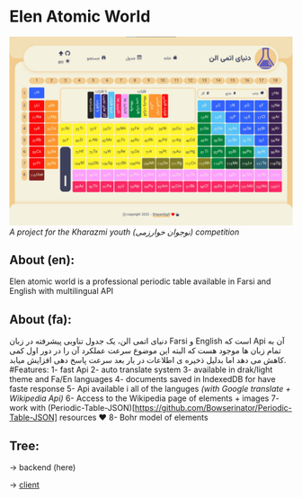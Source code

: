 # Elen Atomic World
![Elen main page](https://github.com/shayanfpg9/Elen/blob/master/client/src/asset/banner.jpg)
_A project for the Kharazmi youth (نوجوان خوارزمی) competition_

## About (en):
Elen atomic world is a professional periodic table available in Farsi and English with multilingual API

## About (fa):
دنیای اتمی الن، یک جدول تناوبی پیشرفته در زبان Farsi و English است که Api آن به تمام زبان ها موجود هست که البته این موضوع سرعت عملکرد آن را در دور اول کمی کاهش می دهد اما بدلیل ذخیره ی اطلاعات در بار بعد سرعت پاسخ دهی افزایش میابد.
#Features:
1- fast Api
2- auto translate system
3- available in drak/light theme and Fa/En languages
4- documents saved in IndexedDB for have faste response
5- Api available i all of the languges _(with Google translate + Wikipedia Api)_
6- Access to the Wikipedia page of elements + images
7- work with (Periodic-Table-JSON)[https://github.com/Bowserinator/Periodic-Table-JSON] resources ♥
8- Bohr model of elements

## Tree:
-> backend (here)

-> [client](./client)
